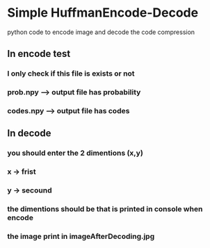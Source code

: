 # Simple HuffmanEncode-Decode
python code to encode image and decode the code compression
## In encode test
### I only check if this file is exists or not 
### prob.npy  --> output file has probability
### codes.npy --> output file has codes
## In decode
### you should enter the 2 dimentions (x,y)
### x -> frist
### y -> secound
### the dimentions should be that is printed in console when encode
### the image print in imageAfterDecoding.jpg
